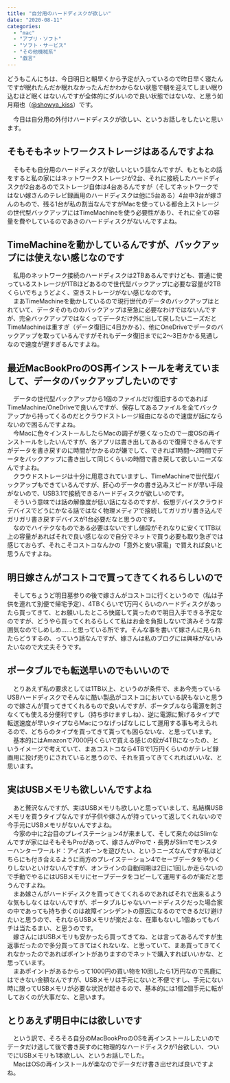 ```yaml
---
title: "自分用のハードディスクが欲しい"
date: "2020-08-11"
categories: 
  - "mac"
  - "アプリ・ソフト"
  - "ソフト・サービス"
  - "その他機械系"
  - "戯言"
---
```


どうもこんにちは、今日明日と朝早くから予定が入っているので昨日早く寝たんですが眠れたんだか眠れなかったんだかわからない状態で朝を迎えてしまい眠り込むほど眠くはないんですが全体的にダルいので良い状態ではないな、と思う如月翔也（[@showya\_kiss](http://twitter.com/showya_kiss)）です。  
  
　今日は自分用の外付けハードディスクが欲しい、というお話しをしたいと思います。  

## そもそもネットワークストレージはあるんですよね

　そもそも自分用のハードディスクが欲しいという話なんですが、もともとの話をすると私の家にはネットワークストレージが2台、それに接続したハードディスクが2台あるのでストレージ自体は4台あるんですが（そしてネットワークではない嫁さんのテレビ録画用のハードディスクは他に5台ある）4台中3台が嫁さんのもので、残る1台が私の割当なんですがMacを使っている都合上ストレージの世代型バックアップにはTimeMachineを使う必要性があり、それに全ての容量を費やしているのであきのハードディスクがないんですよね。  

## TimeMachineを動かしているんですが、バックアップには使えない感じなのです

　私用のネットワーク接続のハードディスクは2TBあるんですけども、普通に使っているストレージが1TBほどあるので世代型バックアップに必要な容量が2TBくらいでちょうどよく、空きストレージがない感じなのです。  
　まあTimeMachineを動かしているので現行世代のデータのバックアップはとれていて、データそのもののバックアップは至急に必要なわけではないんですが、完全バックアップではなくってデータだけ外に出して戻したいニーズだとTimeMachineは重すぎ（データ復旧に4日かかる）、他にOneDriveでデータのバックアップを取っているんですがそれもデータ復旧までに2〜3日かかる見通しなので速度が遅すぎるんですよね。  

## 最近MacBookProのOS再インストールを考えていまして、データのバックアップしたいのです

　データの世代型バックアップから1個のファイルだけ復旧するのであればTimeMachine/OneDriveで良いんですが、保存してあるファイルを全てバックアップから持ってくるのだとクラウドストレージ経由になるので速度が話にならないので困るんですよね。  
　今Macに色々インストールしたらMacの調子が悪くなったので一度OSの再インストールをしたいんですが、各アプリは書き出してあるので復帰できるんですがデータを書き戻すのに時間がかかるのが嫌でして、できれば1時間〜2時間でデータをバックアップに書き出して同じくらいの時間で書き戻して欲しいニーズなんですよね。  
　クラウドストレージは十分に用意されていますし、TimeMachineで世代型バックアップもできているんですが、肝心のデータの書き込みスピードが早い手段がないので、USB3.1で接続できるハードディスクが欲しいのです。  
　そういう意味では話の解像度が低い話になるのですが、仮想デバイスクラウドデバイスでどうにかなる話ではなく物理メディアで接続してガリガリ書き込んでガリガリ書き戻すデバイスが1台必要だなと思うのです。  
　なのでハイテクなものである必要はないですし値段がそれなりに安くて1TB以上の容量があればそれで良い感じなので自分でネットで買う必要も取り急ぎでは感じておらず、それこそコストコなんかの「意外と安い家電」で買えれば良いと思うんですよね。  

## 明日嫁さんがコストコで買ってきてくれるらしいので

　そしてちょうど明日墓参りの後で嫁さんがコストコに行くというので（私は子供を連れて別便で帰宅予定）、4TBくらいで1万円くらいのハードディスクがあったら買ってきて、とお願いしたところ快諾して貰ったので明日入手できる予定なのですが、どうやら買ってくれるらしくて私はお金を負担しないで済みそうな雰囲気なのでしめしめ……と思っている所です。そんな事を書いて嫁さんに見られたらどうするの、っていう話なんですが、嫁さんは私のブログには興味がないみたいなので大丈夫そうです。  

## ポータブルでも転送早いのでもいいので

　とりあえず私の要求としては1TB以上、というのが条件で、まあ今売っているUSBハードディスクでそんなに酷い製品がコストコにおいている訳もないと思うので嫁さんが買ってきてくれるもので良いんですが、ポータブルなら電源を刺さなくても使える分便利ですし（持ち歩けますしね）、逆に電源に繋げるタイプで転送速度が早いタイプならMacにつなげっぱなしにして運用する事も考えられるので、どちらのタイプを買ってきて貰っても困らないな、と思っています。  
　基本的にはAmazonで7000円くらいで買える感じの奴が4TBになったの、というイメージで考えていて、まあコストコなら4TBで1万円くらいのがテレビ録画用に投げ売りにされていると思うので、それを買ってきてくれればいいな、と思います。  

## 実はUSBメモリも欲しいんですよね

　あと贅沢なんですが、実はUSBメモリも欲しいと思っていまして、私結構USBメモリを買うタイプなんですが子供や嫁さんが持っていって返してくれないので今手元にUSBメモリがないんですよね。  
　今家の中に2台目のプレイステーション4が来まして、そして来たのはSlimなんですが家にはそもそもProがあって、嫁さんがProで・長男がSlimでモンスターハンターワールド：アイスボーンを遊びたい、というニーズなんですが私はどちらにも付き合えるように両方のプレイステーション4でセーブデータをやりくりしないといけないんですが、オンラインの自動同期は2日に1回しか走らないので手動でやるにはUSBメモリにセーブデータをコピーして運用するのが楽だと思うんですよね。  
　まあ嫁さんがハードディスクを買ってきてくれるのであればそれで出来るような気もしなくはないんですが、ポータブルじゃないハードディスクだった場合家の中であっても持ち歩くのは故障インシデントの原因になるのでできるだけ避けたいと思うので、それならUSBメモリが楽だよな、在庫もないし1個あってもバチは当たるまい、と思うのです。  
　嫁さんにはUSBメモリも安かったら買ってきてね、とは言ってあるんですが生返事だったので多分買ってきてはくれないな、と思っていて、まあ買ってきてくれなかったのであればポイントがありますのでネットで購入すればいいかな、と思っています。  
　まあポイントがあるからって1000円の買い物を10回したら1万円なので馬鹿にはできない金額なんですが、USBメモリは手元にないと不便ですし、手元にない時に限ってUSBメモリが必要な状況が起きるので、基本的には1個2個手元に転がしておくのが大事だな、と思います。  

## とりあえず明日中には欲しいです

　という訳で、そろそろ自分のMacBookProのOSを再インストールしたいのでデータだけ逃して後で書き戻すのに物理的なハードディスクが1台欲しい、ついでにUSBメモリも1本欲しい、というお話しでした。  
　MacはOSの再インストールが楽なのでデータだけ書き出せれば良いですよね。
